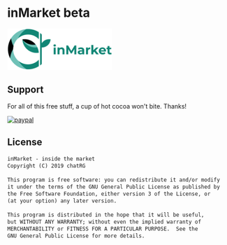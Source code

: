 # inMarket beta

<a href="https://chatrg.github.io/inmarket"><img width="240px" src="https://raw.githubusercontent.com/chatRG/inmarket/gh-pages/images/logo.png" /></a>

## Support
For all of this free stuff, a cup of hot cocoa won't bite. Thanks!

[![paypal](https://www.paypalobjects.com/en_US/i/btn/btn_donateCC_LG.gif)](https://paypal.me/chatrg/5usd)


License
-------

    inMarket - inside the market
    Copyright (C) 2019 chatRG

    This program is free software: you can redistribute it and/or modify
    it under the terms of the GNU General Public License as published by
    the Free Software Foundation, either version 3 of the License, or
    (at your option) any later version.

    This program is distributed in the hope that it will be useful,
    but WITHOUT ANY WARRANTY; without even the implied warranty of
    MERCHANTABILITY or FITNESS FOR A PARTICULAR PURPOSE.  See the
    GNU General Public License for more details.
